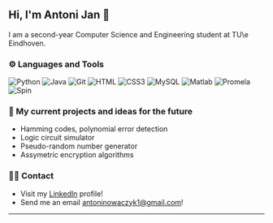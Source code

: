 ## Hi, I'm Antoni Jan 👋
I am a second-year Computer Science and Engineering student at TU\e Eindhoven.

### ⚙️ Languages and Tools
![Python](https://img.shields.io/badge/Python-3776AB?style=for-the-badge&logo=python&logoColor=white)
![Java](https://img.shields.io/badge/Java-ED8B00?style=for-the-badge&logo=openjdk&logoColor=white) 
![Git](	https://img.shields.io/badge/GIT-E44C30?style=for-the-badge&logo=git&logoColor=white)
![HTML](https://img.shields.io/badge/HTML5-E34F26?style=for-the-badge&logo=html5&logoColor=white)
![CSS3](https://img.shields.io/badge/CSS3-1572B6?style=for-the-badge&logo=css3&logoColor=white)
![MySQL](https://img.shields.io/badge/MySQL-4479A1?style=for-the-badge&logo=mysql&logoColor=white)
![Matlab](https://img.shields.io/badge/MATLAB-E46404?style=for-the-badge)
![Promela](https://img.shields.io/badge/Promela-383428?style=for-the-badge)
![Spin](https://img.shields.io/badge/Spin-383428?style=for-the-badge)

### 🌱 My current projects and ideas for the future
- Hamming codes, polynomial error detection
- Logic circuit simulator
- Pseudo-random number generator
- Assymetric encryption algorithms

### 🙋‍♂️ Contact
- Visit my [LinkedIn](https://www.linkedin.com/in/antoni-jan-nowaczyk-ba50b3310/) profile!
- Send me an email [antoninowaczyk1@gmail.com](antoninowaczyk1@gmail.com)!
---
